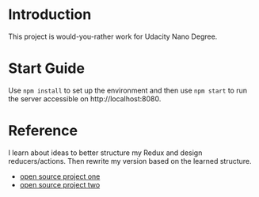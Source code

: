 # Introduction
This project is would-you-rather work for Udacity Nano Degree.

# Start Guide

Use `npm install` to set up the environment and then use `npm start` to run the server accessible on http://localhost:8080.

# Reference
I learn about ideas to better structure my Redux and design reducers/actions. Then rewrite my version based on the learned structure.
- [open source project one](https://github.com/MarcCollado/would-you-rather)
- [open source project two](https://github.com/thebigpanda90/WouldYouRather/tree/master/src)